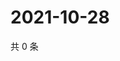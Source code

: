 # 2021-10-28

共 0 条

<!-- BEGIN WEIBO -->
<!-- 最后更新时间 Thu Oct 28 2021 00:21:43 GMT+0800 (China Standard Time) -->

<!-- END WEIBO -->
